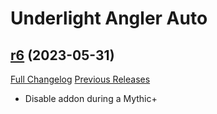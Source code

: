 # Underlight Angler Auto

## [r6](https://github.com/teelolws/UnderlightAnglerAuto/tree/r6) (2023-05-31)
[Full Changelog](https://github.com/teelolws/UnderlightAnglerAuto/compare/r5...r6) [Previous Releases](https://github.com/teelolws/UnderlightAnglerAuto/releases)

- Disable addon during a Mythic+  
